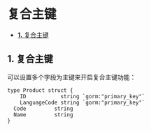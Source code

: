 # 复合主键

* [**1.** 复合主键](fu-he-zhu-jian.md#复合主键)

## 1. 复合主键 <a id="&#x590D;&#x5408;&#x4E3B;&#x952E;"></a>

可以设置多个字段为主键来开启复合主键功能：

```text
type Product struct {
    ID           string `gorm:"primary_key"`
    LanguageCode string `gorm:"primary_key"`
  Code         string
  Name         string
}
```

